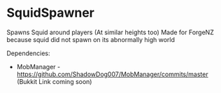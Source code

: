 SquidSpawner
============

Spawns Squid around players (At similar heights too)
Made for ForgeNZ because squid did not spawn on its abnormally high world

Dependencies:
- MobManager - https://github.com/ShadowDog007/MobManager/commits/master (Bukkit Link coming soon)
